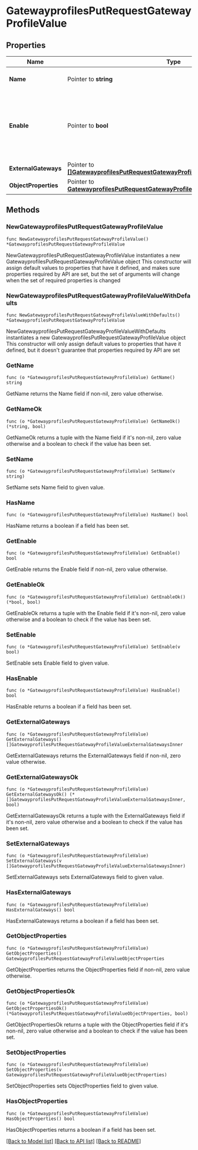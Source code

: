 # GatewayprofilesPutRequestGatewayProfileValue

## Properties

Name | Type | Description | Notes
------------ | ------------- | ------------- | -------------
**Name** | Pointer to **string** | Object Name. Must be unique. | [optional] [default to ""]
**Enable** | Pointer to **bool** | Enable object. It&#39;s highly recommended to set this value to true so that validation on the object will be ran. | [optional] [default to false]
**ExternalGateways** | Pointer to [**[]GatewayprofilesPutRequestGatewayProfileValueExternalGatewaysInner**](GatewayprofilesPutRequestGatewayProfileValueExternalGatewaysInner.md) |  | [optional] 
**ObjectProperties** | Pointer to [**GatewayprofilesPutRequestGatewayProfileValueObjectProperties**](GatewayprofilesPutRequestGatewayProfileValueObjectProperties.md) |  | [optional] 

## Methods

### NewGatewayprofilesPutRequestGatewayProfileValue

`func NewGatewayprofilesPutRequestGatewayProfileValue() *GatewayprofilesPutRequestGatewayProfileValue`

NewGatewayprofilesPutRequestGatewayProfileValue instantiates a new GatewayprofilesPutRequestGatewayProfileValue object
This constructor will assign default values to properties that have it defined,
and makes sure properties required by API are set, but the set of arguments
will change when the set of required properties is changed

### NewGatewayprofilesPutRequestGatewayProfileValueWithDefaults

`func NewGatewayprofilesPutRequestGatewayProfileValueWithDefaults() *GatewayprofilesPutRequestGatewayProfileValue`

NewGatewayprofilesPutRequestGatewayProfileValueWithDefaults instantiates a new GatewayprofilesPutRequestGatewayProfileValue object
This constructor will only assign default values to properties that have it defined,
but it doesn't guarantee that properties required by API are set

### GetName

`func (o *GatewayprofilesPutRequestGatewayProfileValue) GetName() string`

GetName returns the Name field if non-nil, zero value otherwise.

### GetNameOk

`func (o *GatewayprofilesPutRequestGatewayProfileValue) GetNameOk() (*string, bool)`

GetNameOk returns a tuple with the Name field if it's non-nil, zero value otherwise
and a boolean to check if the value has been set.

### SetName

`func (o *GatewayprofilesPutRequestGatewayProfileValue) SetName(v string)`

SetName sets Name field to given value.

### HasName

`func (o *GatewayprofilesPutRequestGatewayProfileValue) HasName() bool`

HasName returns a boolean if a field has been set.

### GetEnable

`func (o *GatewayprofilesPutRequestGatewayProfileValue) GetEnable() bool`

GetEnable returns the Enable field if non-nil, zero value otherwise.

### GetEnableOk

`func (o *GatewayprofilesPutRequestGatewayProfileValue) GetEnableOk() (*bool, bool)`

GetEnableOk returns a tuple with the Enable field if it's non-nil, zero value otherwise
and a boolean to check if the value has been set.

### SetEnable

`func (o *GatewayprofilesPutRequestGatewayProfileValue) SetEnable(v bool)`

SetEnable sets Enable field to given value.

### HasEnable

`func (o *GatewayprofilesPutRequestGatewayProfileValue) HasEnable() bool`

HasEnable returns a boolean if a field has been set.

### GetExternalGateways

`func (o *GatewayprofilesPutRequestGatewayProfileValue) GetExternalGateways() []GatewayprofilesPutRequestGatewayProfileValueExternalGatewaysInner`

GetExternalGateways returns the ExternalGateways field if non-nil, zero value otherwise.

### GetExternalGatewaysOk

`func (o *GatewayprofilesPutRequestGatewayProfileValue) GetExternalGatewaysOk() (*[]GatewayprofilesPutRequestGatewayProfileValueExternalGatewaysInner, bool)`

GetExternalGatewaysOk returns a tuple with the ExternalGateways field if it's non-nil, zero value otherwise
and a boolean to check if the value has been set.

### SetExternalGateways

`func (o *GatewayprofilesPutRequestGatewayProfileValue) SetExternalGateways(v []GatewayprofilesPutRequestGatewayProfileValueExternalGatewaysInner)`

SetExternalGateways sets ExternalGateways field to given value.

### HasExternalGateways

`func (o *GatewayprofilesPutRequestGatewayProfileValue) HasExternalGateways() bool`

HasExternalGateways returns a boolean if a field has been set.

### GetObjectProperties

`func (o *GatewayprofilesPutRequestGatewayProfileValue) GetObjectProperties() GatewayprofilesPutRequestGatewayProfileValueObjectProperties`

GetObjectProperties returns the ObjectProperties field if non-nil, zero value otherwise.

### GetObjectPropertiesOk

`func (o *GatewayprofilesPutRequestGatewayProfileValue) GetObjectPropertiesOk() (*GatewayprofilesPutRequestGatewayProfileValueObjectProperties, bool)`

GetObjectPropertiesOk returns a tuple with the ObjectProperties field if it's non-nil, zero value otherwise
and a boolean to check if the value has been set.

### SetObjectProperties

`func (o *GatewayprofilesPutRequestGatewayProfileValue) SetObjectProperties(v GatewayprofilesPutRequestGatewayProfileValueObjectProperties)`

SetObjectProperties sets ObjectProperties field to given value.

### HasObjectProperties

`func (o *GatewayprofilesPutRequestGatewayProfileValue) HasObjectProperties() bool`

HasObjectProperties returns a boolean if a field has been set.


[[Back to Model list]](../README.md#documentation-for-models) [[Back to API list]](../README.md#documentation-for-api-endpoints) [[Back to README]](../README.md)


